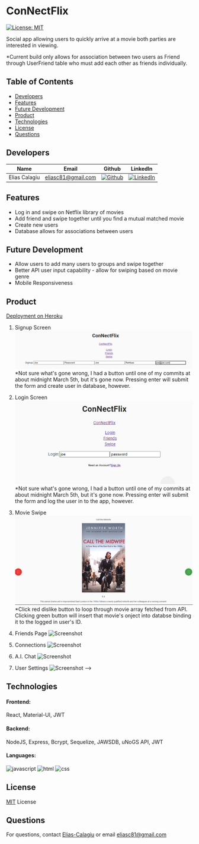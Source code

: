 # ConNectFlix
[![License: MIT](https://img.shields.io/badge/License-MIT-yellow.svg)](https://choosealicense.com/licenses/mit/)

Social app allowing users to quickly arrive at a movie both parties are interested in viewing. 

*Current build only allows for association between two users as Friend through UserFriend table who must add each other as friends individually. 

## Table of Contents
* [Developers](#developers)
* [Features](#features)
* [Future Development](#'future-development')
* [Product](#product)
* [Technologies](#technologies)
* [License](#license)
* [Questions](#questions)

## Developers
| Name | Email  | Github  | LinkedIn |
| :--: | :----: | :-----: | :------: |
| Elias Calagiu | eliasc81@gmail.com | [![Github](https://i.imgur.com/1c0aVK2.png)](https://github.com/Elias-Calagiu) | [![LinkedIn](https://i.imgur.com/mtOoqnh.png)](https://www.linkedin.com/in/elias-calagiu-18407518a/) |

## Features
* Log in and swipe on Netflix library of movies
* Add friend and swipe together until you find a mutual matched movie
* Create new users
* Database allows for associations between users 

## Future Development
* Allow users to add many users to groups and swipe together
* Better API user input capability - allow for swiping based on movie genre
* Mobile Responsiveness

## Product
[Deployment on Heroku](https://uw-meets.herokuapp.com/)

1. Signup Screen
![Screenshot](https://raw.githubusercontent.com/Elias-Calagiu/FrontEnd-Connectflix/dev/signup%20page%20connectflix.PNG)
*Not sure what's gone wrong, I had a button until one of my commits at about midnight March 5th, but it's gone now. Pressing enter will submit the form and create user in database, however. 

2. Login Screen
![Screenshot](https://raw.githubusercontent.com/Elias-Calagiu/FrontEnd-Connectflix/dev/login%20screen%20connectflix.PNG)
*Not sure what's gone wrong, I had a button until one of my commits at about midnight March 5th, but it's gone now. Pressing enter will submit the form and log the user in to the app, however. 

2. Movie Swipe
![Screenshot](https://raw.githubusercontent.com/Elias-Calagiu/FrontEnd-Connectflix/dev/Swipe%20page%20connectflix.PNG)
*Click red dislike button to loop through movie array fetched from API. Clicking green button will insert that movie's onject into databse binding it to the logged in user's ID.

3. Friends Page
![Screenshot](https://i.imgur.com/4Ede66M.png)

4. Connections
![Screenshot](https://i.imgur.com/Y0wZJvK.png)

5. A.I. Chat
![Screenshot](https://i.imgur.com/0Ssk7qL.png)

6. User Settings
![Screenshot](https://i.imgur.com/lZZPkrn.png) -->

## Technologies
#### Frontend: 
React, Material-UI, JWT
#### Backend: 
NodeJS, Express, Bcrypt, Sequelize, JAWSDB, uNoGS API, JWT
#### Languages:
![javascript](https://img.shields.io/badge/javascript-97.4%25-yellow)
![html](https://img.shields.io/badge/handlebars-1.7%25-blue)
![css](https://img.shields.io/badge/css-0.9%25-red)

## License
[MIT](./LICENSE) License

## Questions
For questions, contact [Elias-Calagiu](https://github.com/Elias-Calagiu) or email eliasc81@gmail.com
